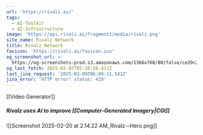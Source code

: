 ```yaml
---
url: 'https://rivalz.ai/'
tags:
  - AI-Toolkit
  - AI-Infrastructure
image: 'https://api.rivalz.ai/fragmentz/media/rivalz.png'
site_name: Rivalz Network
title: Rivalz Network
favicon: 'https://rivalz.ai/favicon.ico'
og_screenshot_url: >-
  https://og-screenshots-prod.s3.amazonaws.com/1366x768/80/false/ce29c2865eb481cd859533e131b161d05f1d37bdab4fdab1fbebca2944b8c3f3.jpeg
og_last_fetch: 2025-03-07T05:20:56.411Z
last_jina_request: '2025-03-09T06:09:11.541Z'
jina_error: 'HTTP error! status: 429'
---
```

[[Video Generator]]
##### Rivalz uses AI to improve [[Computer-Generated Imagery|CGI]]
![[Screenshot 2025-02-20 at 2.14.22 AM_Rivalz--Hero.png]]
